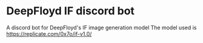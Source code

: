 # DeepFloyd IF discord bot
A discord bot for DeepFloyd's IF image generation model
The model used is https://replicate.com/0x7o/if-v1.0/
